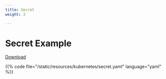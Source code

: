 ```yaml
---
title: Secret
weight: 3

---
```


# Secret Example

[Download](/resources/kubernetes/secret.yaml)

{{% code file="/static/resources/kubernetes/secret.yaml" language="yaml" %}}